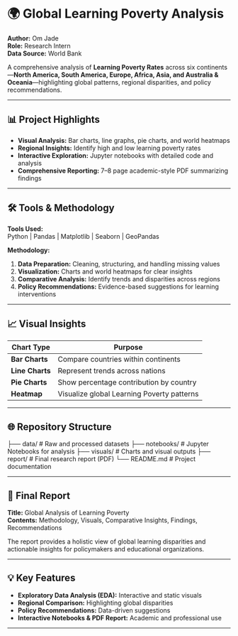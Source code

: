# 🌍 Global Learning Poverty Analysis

**Author:** Om Jade  
**Role:** Research Intern  
**Data Source:** World Bank  

A comprehensive analysis of **Learning Poverty Rates** across six continents—**North America, South America, Europe, Africa, Asia, and Australia & Oceania**—highlighting global patterns, regional disparities, and policy recommendations.

---

## 📊 Project Highlights

- **Visual Analysis:** Bar charts, line graphs, pie charts, and world heatmaps  
- **Regional Insights:** Identify high and low learning poverty rates  
- **Interactive Exploration:** Jupyter notebooks with detailed code and analysis  
- **Comprehensive Reporting:** 7–8 page academic-style PDF summarizing findings  

---

## 🛠 Tools & Methodology

**Tools Used:**  
Python | Pandas | Matplotlib | Seaborn | GeoPandas  

**Methodology:**  
1. **Data Preparation:** Cleaning, structuring, and handling missing values  
2. **Visualization:** Charts and world heatmaps for clear insights  
3. **Comparative Analysis:** Identify trends and disparities across regions  
4. **Policy Recommendations:** Evidence-based suggestions for learning interventions  

---

## 📈 Visual Insights

| Chart Type      | Purpose                                           |
|-----------------|---------------------------------------------------|
| **Bar Charts**  | Compare countries within continents              |
| **Line Charts** | Represent trends across nations                  |
| **Pie Charts**  | Show percentage contribution by country          |
| **Heatmap**     | Visualize global Learning Poverty patterns      |

---

## 🌐 Repository Structure

├── data/ # Raw and processed datasets
├── notebooks/ # Jupyter Notebooks for analysis
├── visuals/ # Charts and visual outputs
├── report/ # Final research report (PDF)
└── README.md # Project documentation 



---

## 📑 Final Report

**Title:** Global Analysis of Learning Poverty  
**Contents:** Methodology, Visuals, Comparative Insights, Findings, Recommendations  

The report provides a holistic view of global learning disparities and actionable insights for policymakers and educational organizations.

---

## 💡 Key Features

- **Exploratory Data Analysis (EDA):** Interactive and static visuals  
- **Regional Comparison:** Highlighting global disparities  
- **Policy Recommendations:** Data-driven suggestions  
- **Interactive Notebooks & PDF Report:** Academic and professional use  

---

